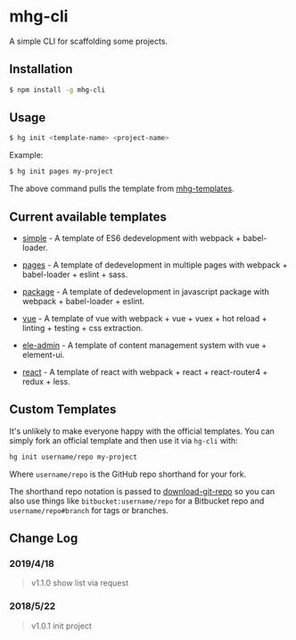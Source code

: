 # mhg-cli

A simple CLI for scaffolding some projects.

## Installation

```bash
$ npm install -g mhg-cli
```

## Usage

```bash
$ hg init <template-name> <project-name>
```

Example:

```bash
$ hg init pages my-project
```

The above command pulls the template from [mhg-templates](https://github.com/hamger/mhg-templates).

## Current available templates

- [simple](https://github.com/hamger/mhg-templates/tree/simple) - A template of ES6 dedevelopment with webpack + babel-loader.

- [pages](https://github.com/hamger/mhg-templates/tree/pages) - A template of dedevelopment in multiple pages with webpack + babel-loader + eslint + sass.

- [package](https://github.com/hamger/mhg-templates/tree/package) - A template of dedevelopment in javascript package with webpack + babel-loader + eslint.

- [vue](https://github.com/hamger/mhg-templates/tree/vue) - A template of vue with webpack + vue + vuex + hot reload + linting + testing + css extraction.

- [ele-admin](https://github.com/hamger/mhg-templates/tree/ele-admin) - A template of content management system with vue + element-ui.

- [react](https://github.com/hamger/mhg-templates/tree/react) - A template of react with webpack + react + react-router4 + redux + less.

## Custom Templates

It's unlikely to make everyone happy with the official templates. You can simply fork an official template and then use it via `hg-cli` with:

```bash
hg init username/repo my-project
```

Where `username/repo` is the GitHub repo shorthand for your fork.

The shorthand repo notation is passed to [download-git-repo](https://github.com/flipxfx/download-git-repo) so you can also use things like `bitbucket:username/repo` for a Bitbucket repo and `username/repo#branch` for tags or branches.

## Change Log

### 2019/4/18

> v1.1.0 show list via request

### 2018/5/22

> v1.0.1 init project
